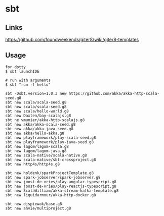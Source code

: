 # sbt

## Links

https://github.com/foundweekends/giter8/wiki/giter8-templates

## Usage

    for dotty
    $ sbt launchIDE
    
    # run with arguments
    $ sbt "run -f hello"

    sbt -Dsbt.version=1.0.3 new https://github.com/akka/akka-http-scala-seed.g8
    sbt new scala/scala-seed.g8
    sbt new scala/scala-seed.g8
    sbt new scala/hello-world.g8
    sbt new Daxten/bay-scalajs.g8
    sbt ne vmunier/akka-http-scalajs.g8
    sbt new akka/akka-scala-seed.g8
    sbt new akka/akka-java-seed.g8
    sbt new akka/hello-akka.g8
    sbt new playframework/play-scala-seed.g8
    sbt new playframework/play-java-seed.g8
    sbt new lagom/lagom-scala.g8
    sbt new lagom/lagom-java.g8 
    sbt new scala-native/scala-native.g8
    sbt new scala-native/sbt-crossproject.g8
    sbt new http4s/http4s.g8

    sbt new holdenk/sparkProjectTemplate.g8
    sbt new spark-jobserver/spark-jobserver.g8 
    sbt new joost-de-vries/play-angular-typescript.g8
    sbt new joost-de-vries/play-reactjs-typescript.g8
    sbt new ScalaWilliam/akka-stream-kafka-template.g8
    sbt new liquidarmour/akka-http-docker.g8

    sbt new djspiewak/base.g8
    sbt new anvie/multiproject.g8
